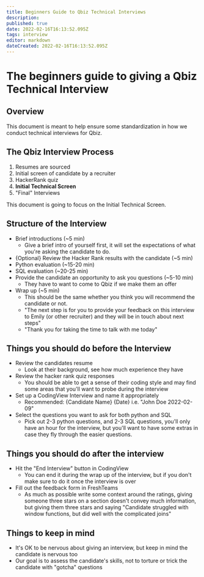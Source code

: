 ```yaml
---
title: Beginners Guide to Qbiz Technical Interviews
description: 
published: true
date: 2022-02-16T16:13:52.095Z
tags: interview
editor: markdown
dateCreated: 2022-02-16T16:13:52.095Z
---
```



# The beginners guide to giving a Qbiz Technical Interview


## Overview

This document is meant to help ensure some standardization in how we conduct technical interviews for Qbiz.


## The Qbiz Interview Process

1. Resumes are sourced
2. Initial screen of candidate by a recruiter
3. HackerRank quiz
4. **Initial Technical Screen**
5. "Final" Interviews

This document is going to focus on the Initial Technical Screen.

## Structure of the Interview

* Brief introductions (~5 min)
    * Give a brief intro of yourself first, it will set the expectations of what you're asking the candidate to do.
* {Optional} Review the Hacker Rank results with the candidate (~5 min)
* Python evaluation (~15-20 min)
* SQL evaluation (~20-25 min)
* Provide the candidate an opportunity to ask you questions (~5-10 min)
    * They have to want to come to Qbiz if we make them an offer
* Wrap up (~5 min)
    * This should be the same whether you think you will recommend the candidate or not.
    * "The next step is for you to provide your feedback on this interview to Emily (or other recruiter) and they will be in touch about next steps"
    * "Thank you for taking the time to talk with me today"


## Things you should do before the Interview

* Review the candidates resume
    * Look at their background, see how much experience they have
* Review the hacker rank quiz responses
    * You should be able to get a sense of their coding style and may find some areas that you'll want to probe during the interview
* Set up a CodingView Interview and name it appropriately
    * Recommended: {Candidate Name} {Date} i.e. "John Doe 2022-02-09"
* Select the questions you want to ask for both python and SQL
    * Pick out 2-3 python questions, and 2-3 SQL questions, you'll only have an hour for the interview, but you'll want to have some extras in case they fly through the easier questions.


## Things you should do after the interview

* Hit the "End Interview" button in CodingView
    * You can end it during the wrap up of the interview, but if you don't make sure to do it once the interview is over
* Fill out the feedback form in FreshTeams
    * As much as possible write some context around the ratings, giving someone three stars on a section doesn't convey much information, but giving them three stars and saying "Candidate struggled with window functions, but did well with the complicated joins" 

## Things to keep in mind
* It's OK to be nervous about giving an interview, but keep in mind the candidate is nervous too
* Our goal is to assess the candidate's skills, not to torture or trick the candidate with "gotcha" questions

